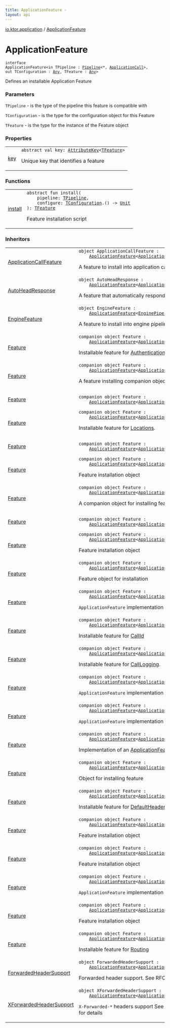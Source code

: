 ```yaml
---
title: ApplicationFeature - 
layout: api
---
```


<div class='api-docs-breadcrumbs'><a href="../index.html">io.ktor.application</a> / <a href="./index.html">ApplicationFeature</a></div>

# ApplicationFeature

<div class="signature"><code><span class="keyword">interface </span><span class="identifier">ApplicationFeature</span><span class="symbol">&lt;</span><span class="keyword">in</span>&nbsp;<span class="identifier">TPipeline</span>&nbsp;<span class="symbol">:</span>&nbsp;<a href="../../io.ktor.util.pipeline/-pipeline/index.html"><span class="identifier">Pipeline</span></a><span class="symbol">&lt;</span><span class="identifier">*</span><span class="symbol">,</span>&nbsp;<a href="../-application-call/index.html"><span class="identifier">ApplicationCall</span></a><span class="symbol">&gt;</span><span class="symbol">, </span><span class="keyword">out</span>&nbsp;<span class="identifier">TConfiguration</span>&nbsp;<span class="symbol">:</span>&nbsp;<a href="https://kotlinlang.org/api/latest/jvm/stdlib/kotlin/-any/index.html"><span class="identifier">Any</span></a><span class="symbol">, </span><span class="identifier">TFeature</span>&nbsp;<span class="symbol">:</span>&nbsp;<a href="https://kotlinlang.org/api/latest/jvm/stdlib/kotlin/-any/index.html"><span class="identifier">Any</span></a><span class="symbol">&gt;</span></code></div>

Defines an installable Application Feature

### Parameters

<code>TPipeline</code> - is the type of the pipeline this feature is compatible with

<code>TConfiguration</code> - is the type for the configuration object for this Feature

<code>TFeature</code> - is the type for the instance of the Feature object

### Properties

<table class="api-docs-table">
<tbody>
<tr>
<td markdown="1">

<a href="key.html">key</a>


</td>
<td markdown="1">
<div class="signature"><code><span class="keyword">abstract</span> <span class="keyword">val </span><span class="identifier">key</span><span class="symbol">: </span><a href="../../io.ktor.util/-attribute-key/index.html"><span class="identifier">AttributeKey</span></a><span class="symbol">&lt;</span><a href="index.html#TFeature"><span class="identifier">TFeature</span></a><span class="symbol">&gt;</span></code></div>

Unique key that identifies a feature


</td>
</tr>
</tbody>
</table>

### Functions

<table class="api-docs-table">
<tbody>
<tr>
<td markdown="1">

<a href="install.html">install</a>


</td>
<td markdown="1">
<div class="signature"><code><span class="keyword">abstract</span> <span class="keyword">fun </span><span class="identifier">install</span><span class="symbol">(</span><br/>&nbsp;&nbsp;&nbsp;&nbsp;<span class="parameterName" id="io.ktor.application.ApplicationFeature$install(io.ktor.application.ApplicationFeature.TPipeline, kotlin.Function1((io.ktor.application.ApplicationFeature.TConfiguration, kotlin.Unit)))/pipeline">pipeline</span><span class="symbol">:</span>&nbsp;<a href="index.html#TPipeline"><span class="identifier">TPipeline</span></a><span class="symbol">, </span><br/>&nbsp;&nbsp;&nbsp;&nbsp;<span class="parameterName" id="io.ktor.application.ApplicationFeature$install(io.ktor.application.ApplicationFeature.TPipeline, kotlin.Function1((io.ktor.application.ApplicationFeature.TConfiguration, kotlin.Unit)))/configure">configure</span><span class="symbol">:</span>&nbsp;<a href="index.html#TConfiguration"><span class="identifier">TConfiguration</span></a><span class="symbol">.</span><span class="symbol">(</span><span class="symbol">)</span>&nbsp;<span class="symbol">-&gt;</span>&nbsp;<a href="https://kotlinlang.org/api/latest/jvm/stdlib/kotlin/-unit/index.html"><span class="identifier">Unit</span></a><br/><span class="symbol">)</span><span class="symbol">: </span><a href="index.html#TFeature"><span class="identifier">TFeature</span></a></code></div>

Feature installation script


</td>
</tr>
</tbody>
</table>

### Inheritors

<table class="api-docs-table">
<tbody>
<tr>
<td markdown="1">

<a href="../../io.ktor.server.engine/-shut-down-url/-application-call-feature/index.html">ApplicationCallFeature</a>


</td>
<td markdown="1">
<div class="signature"><code><span class="keyword">object </span><span class="identifier">ApplicationCallFeature</span>&nbsp;<span class="symbol">:</span>&nbsp;<br/>&nbsp;&nbsp;&nbsp;&nbsp;<a href="./index.md"><span class="identifier">ApplicationFeature</span></a><span class="symbol">&lt;</span><a href="../-application-call-pipeline/index.html"><span class="identifier">ApplicationCallPipeline</span></a><span class="symbol">,</span>&nbsp;<a href="../../io.ktor.server.engine/-shut-down-url/-configuration/index.html"><span class="identifier">Configuration</span></a><span class="symbol">,</span>&nbsp;<a href="../../io.ktor.server.engine/-shut-down-url/index.html"><span class="identifier">ShutDownUrl</span></a><span class="symbol">&gt;</span></code></div>

A feature to install into application call pipeline


</td>
</tr>
<tr>
<td markdown="1">

<a href="../../io.ktor.features/-auto-head-response/index.html">AutoHeadResponse</a>


</td>
<td markdown="1">
<div class="signature"><code><span class="keyword">object </span><span class="identifier">AutoHeadResponse</span>&nbsp;<span class="symbol">:</span>&nbsp;<br/>&nbsp;&nbsp;&nbsp;&nbsp;<a href="./index.md"><span class="identifier">ApplicationFeature</span></a><span class="symbol">&lt;</span><a href="../-application-call-pipeline/index.html"><span class="identifier">ApplicationCallPipeline</span></a><span class="symbol">,</span>&nbsp;<a href="https://kotlinlang.org/api/latest/jvm/stdlib/kotlin/-unit/index.html"><span class="identifier">Unit</span></a><span class="symbol">,</span>&nbsp;<a href="https://kotlinlang.org/api/latest/jvm/stdlib/kotlin/-unit/index.html"><span class="identifier">Unit</span></a><span class="symbol">&gt;</span></code></div>

A feature that automatically respond to HEAD requests


</td>
</tr>
<tr>
<td markdown="1">

<a href="../../io.ktor.server.engine/-shut-down-url/-engine-feature/index.html">EngineFeature</a>


</td>
<td markdown="1">
<div class="signature"><code><span class="keyword">object </span><span class="identifier">EngineFeature</span>&nbsp;<span class="symbol">:</span>&nbsp;<br/>&nbsp;&nbsp;&nbsp;&nbsp;<a href="./index.md"><span class="identifier">ApplicationFeature</span></a><span class="symbol">&lt;</span><a href="../../io.ktor.server.engine/-engine-pipeline/index.html"><span class="identifier">EnginePipeline</span></a><span class="symbol">,</span>&nbsp;<a href="../../io.ktor.server.engine/-shut-down-url/-configuration/index.html"><span class="identifier">Configuration</span></a><span class="symbol">,</span>&nbsp;<a href="../../io.ktor.server.engine/-shut-down-url/index.html"><span class="identifier">ShutDownUrl</span></a><span class="symbol">&gt;</span></code></div>

A feature to install into engine pipeline


</td>
</tr>
<tr>
<td markdown="1">

<a href="../../io.ktor.auth/-authentication/-feature/index.html">Feature</a>


</td>
<td markdown="1">
<div class="signature"><code><span class="keyword">companion</span> <span class="keyword">object </span><span class="identifier">Feature</span>&nbsp;<span class="symbol">:</span>&nbsp;<br/>&nbsp;&nbsp;&nbsp;&nbsp;<a href="./index.md"><span class="identifier">ApplicationFeature</span></a><span class="symbol">&lt;</span><a href="../-application/index.html"><span class="identifier">Application</span></a><span class="symbol">,</span>&nbsp;<a href="../../io.ktor.auth/-authentication/-configuration/index.html"><span class="identifier">Configuration</span></a><span class="symbol">,</span>&nbsp;<a href="../../io.ktor.auth/-authentication/index.html"><span class="identifier">Authentication</span></a><span class="symbol">&gt;</span></code></div>

Installable feature for <a href="../../io.ktor.auth/-authentication/index.html">Authentication</a>.


</td>
</tr>
<tr>
<td markdown="1">

<a href="../../io.ktor.freemarker/-free-marker/-feature/index.html">Feature</a>


</td>
<td markdown="1">
<div class="signature"><code><span class="keyword">companion</span> <span class="keyword">object </span><span class="identifier">Feature</span>&nbsp;<span class="symbol">:</span>&nbsp;<br/>&nbsp;&nbsp;&nbsp;&nbsp;<a href="./index.md"><span class="identifier">ApplicationFeature</span></a><span class="symbol">&lt;</span><a href="../-application-call-pipeline/index.html"><span class="identifier">ApplicationCallPipeline</span></a><span class="symbol">,</span>&nbsp;<span class="identifier">Configuration</span><span class="symbol">,</span>&nbsp;<a href="../../io.ktor.freemarker/-free-marker/index.html"><span class="identifier">FreeMarker</span></a><span class="symbol">&gt;</span></code></div>

A feature installing companion object


</td>
</tr>
<tr>
<td markdown="1">

<a href="../../io.ktor.gson/-gson-support/-feature/index.html">Feature</a>


</td>
<td markdown="1">
<div class="signature"><code><span class="keyword">companion</span> <span class="keyword">object </span><span class="identifier">Feature</span>&nbsp;<span class="symbol">:</span>&nbsp;<br/>&nbsp;&nbsp;&nbsp;&nbsp;<a href="./index.md"><span class="identifier">ApplicationFeature</span></a><span class="symbol">&lt;</span><a href="../-application-call-pipeline/index.html"><span class="identifier">ApplicationCallPipeline</span></a><span class="symbol">,</span>&nbsp;<span class="identifier">GsonBuilder</span><span class="symbol">,</span>&nbsp;<a href="../../io.ktor.gson/-gson-support/index.html"><span class="identifier">GsonSupport</span></a><span class="symbol">&gt;</span></code></div>

</td>
</tr>
<tr>
<td markdown="1">

<a href="../../io.ktor.locations/-locations/-feature/index.html">Feature</a>


</td>
<td markdown="1">
<div class="signature"><code><span class="keyword">companion</span> <span class="keyword">object </span><span class="identifier">Feature</span>&nbsp;<span class="symbol">:</span>&nbsp;<br/>&nbsp;&nbsp;&nbsp;&nbsp;<a href="./index.md"><span class="identifier">ApplicationFeature</span></a><span class="symbol">&lt;</span><a href="../-application/index.html"><span class="identifier">Application</span></a><span class="symbol">,</span>&nbsp;<a href="../../io.ktor.locations/-locations/-configuration/index.html"><span class="identifier">Configuration</span></a><span class="symbol">,</span>&nbsp;<a href="../../io.ktor.locations/-locations/index.html"><span class="identifier">Locations</span></a><span class="symbol">&gt;</span></code></div>

Installable feature for <a href="../../io.ktor.locations/-locations/index.html">Locations</a>.


</td>
</tr>
<tr>
<td markdown="1">

<a href="../../io.ktor.metrics/-metrics/-feature/index.html">Feature</a>


</td>
<td markdown="1">
<div class="signature"><code><span class="keyword">companion</span> <span class="keyword">object </span><span class="identifier">Feature</span>&nbsp;<span class="symbol">:</span>&nbsp;<br/>&nbsp;&nbsp;&nbsp;&nbsp;<a href="./index.md"><span class="identifier">ApplicationFeature</span></a><span class="symbol">&lt;</span><a href="../-application/index.html"><span class="identifier">Application</span></a><span class="symbol">,</span>&nbsp;<a href="../../io.ktor.metrics/-metrics/-configuration/index.html"><span class="identifier">Configuration</span></a><span class="symbol">,</span>&nbsp;<a href="../../io.ktor.metrics/-metrics/index.html"><span class="identifier">Metrics</span></a><span class="symbol">&gt;</span></code></div>

</td>
</tr>
<tr>
<td markdown="1">

<a href="../../io.ktor.sessions/-sessions/-feature/index.html">Feature</a>


</td>
<td markdown="1">
<div class="signature"><code><span class="keyword">companion</span> <span class="keyword">object </span><span class="identifier">Feature</span>&nbsp;<span class="symbol">:</span>&nbsp;<br/>&nbsp;&nbsp;&nbsp;&nbsp;<a href="./index.md"><span class="identifier">ApplicationFeature</span></a><span class="symbol">&lt;</span><a href="../-application-call-pipeline/index.html"><span class="identifier">ApplicationCallPipeline</span></a><span class="symbol">,</span>&nbsp;<a href="../../io.ktor.sessions/-sessions/-configuration/index.html"><span class="identifier">Configuration</span></a><span class="symbol">,</span>&nbsp;<a href="../../io.ktor.sessions/-sessions/index.html"><span class="identifier">Sessions</span></a><span class="symbol">&gt;</span></code></div>

Feature installation object


</td>
</tr>
<tr>
<td markdown="1">

<a href="../../io.ktor.velocity/-velocity/-feature/index.html">Feature</a>


</td>
<td markdown="1">
<div class="signature"><code><span class="keyword">companion</span> <span class="keyword">object </span><span class="identifier">Feature</span>&nbsp;<span class="symbol">:</span>&nbsp;<br/>&nbsp;&nbsp;&nbsp;&nbsp;<a href="./index.md"><span class="identifier">ApplicationFeature</span></a><span class="symbol">&lt;</span><a href="../-application-call-pipeline/index.html"><span class="identifier">ApplicationCallPipeline</span></a><span class="symbol">,</span>&nbsp;<span class="identifier">VelocityEngine</span><span class="symbol">,</span>&nbsp;<a href="../../io.ktor.velocity/-velocity/index.html"><span class="identifier">Velocity</span></a><span class="symbol">&gt;</span></code></div>

A companion object for installing feature


</td>
</tr>
<tr>
<td markdown="1">

<a href="../../io.ktor.webjars/-webjars/-feature/index.html">Feature</a>


</td>
<td markdown="1">
<div class="signature"><code><span class="keyword">companion</span> <span class="keyword">object </span><span class="identifier">Feature</span>&nbsp;<span class="symbol">:</span>&nbsp;<br/>&nbsp;&nbsp;&nbsp;&nbsp;<a href="./index.md"><span class="identifier">ApplicationFeature</span></a><span class="symbol">&lt;</span><a href="../-application-call-pipeline/index.html"><span class="identifier">ApplicationCallPipeline</span></a><span class="symbol">,</span>&nbsp;<a href="../../io.ktor.webjars/-webjars/-configuration/index.html"><span class="identifier">Configuration</span></a><span class="symbol">,</span>&nbsp;<a href="../../io.ktor.webjars/-webjars/index.html"><span class="identifier">Webjars</span></a><span class="symbol">&gt;</span></code></div>

</td>
</tr>
<tr>
<td markdown="1">

<a href="../../io.ktor.websocket/-web-sockets/-feature/index.html">Feature</a>


</td>
<td markdown="1">
<div class="signature"><code><span class="keyword">companion</span> <span class="keyword">object </span><span class="identifier">Feature</span>&nbsp;<span class="symbol">:</span>&nbsp;<br/>&nbsp;&nbsp;&nbsp;&nbsp;<a href="./index.md"><span class="identifier">ApplicationFeature</span></a><span class="symbol">&lt;</span><a href="../-application/index.html"><span class="identifier">Application</span></a><span class="symbol">,</span>&nbsp;<a href="../../io.ktor.websocket/-web-sockets/-web-socket-options/index.html"><span class="identifier">WebSocketOptions</span></a><span class="symbol">,</span>&nbsp;<a href="../../io.ktor.websocket/-web-sockets/index.html"><span class="identifier">WebSockets</span></a><span class="symbol">&gt;</span></code></div>

Feature installation object


</td>
</tr>
<tr>
<td markdown="1">

<a href="../../io.ktor.features/-c-o-r-s/-feature/index.html">Feature</a>


</td>
<td markdown="1">
<div class="signature"><code><span class="keyword">companion</span> <span class="keyword">object </span><span class="identifier">Feature</span>&nbsp;<span class="symbol">:</span>&nbsp;<br/>&nbsp;&nbsp;&nbsp;&nbsp;<a href="./index.md"><span class="identifier">ApplicationFeature</span></a><span class="symbol">&lt;</span><a href="../-application-call-pipeline/index.html"><span class="identifier">ApplicationCallPipeline</span></a><span class="symbol">,</span>&nbsp;<a href="../../io.ktor.features/-c-o-r-s/-configuration/index.html"><span class="identifier">Configuration</span></a><span class="symbol">,</span>&nbsp;<a href="../../io.ktor.features/-c-o-r-s/index.html"><span class="identifier">CORS</span></a><span class="symbol">&gt;</span></code></div>

Feature object for installation


</td>
</tr>
<tr>
<td markdown="1">

<a href="../../io.ktor.features/-caching-headers/-feature/index.html">Feature</a>


</td>
<td markdown="1">
<div class="signature"><code><span class="keyword">companion</span> <span class="keyword">object </span><span class="identifier">Feature</span>&nbsp;<span class="symbol">:</span>&nbsp;<br/>&nbsp;&nbsp;&nbsp;&nbsp;<a href="./index.md"><span class="identifier">ApplicationFeature</span></a><span class="symbol">&lt;</span><a href="../-application-call-pipeline/index.html"><span class="identifier">ApplicationCallPipeline</span></a><span class="symbol">,</span>&nbsp;<a href="../../io.ktor.features/-caching-headers/-configuration/index.html"><span class="identifier">Configuration</span></a><span class="symbol">,</span>&nbsp;<a href="../../io.ktor.features/-caching-headers/index.html"><span class="identifier">CachingHeaders</span></a><span class="symbol">&gt;</span></code></div>

<code>ApplicationFeature</code> implementation for <a href="../../io.ktor.features/-conditional-headers/index.html">ConditionalHeaders</a>


</td>
</tr>
<tr>
<td markdown="1">

<a href="../../io.ktor.features/-call-id/-feature/index.html">Feature</a>


</td>
<td markdown="1">
<div class="signature"><code><span class="keyword">companion</span> <span class="keyword">object </span><span class="identifier">Feature</span>&nbsp;<span class="symbol">:</span>&nbsp;<br/>&nbsp;&nbsp;&nbsp;&nbsp;<a href="./index.md"><span class="identifier">ApplicationFeature</span></a><span class="symbol">&lt;</span><a href="../-application-call-pipeline/index.html"><span class="identifier">ApplicationCallPipeline</span></a><span class="symbol">,</span>&nbsp;<a href="../../io.ktor.features/-call-id/-configuration/index.html"><span class="identifier">Configuration</span></a><span class="symbol">,</span>&nbsp;<a href="../../io.ktor.features/-call-id/index.html"><span class="identifier">CallId</span></a><span class="symbol">&gt;</span></code></div>

Installable feature for <a href="../../io.ktor.features/-call-id/index.html">CallId</a>


</td>
</tr>
<tr>
<td markdown="1">

<a href="../../io.ktor.features/-call-logging/-feature/index.html">Feature</a>


</td>
<td markdown="1">
<div class="signature"><code><span class="keyword">companion</span> <span class="keyword">object </span><span class="identifier">Feature</span>&nbsp;<span class="symbol">:</span>&nbsp;<br/>&nbsp;&nbsp;&nbsp;&nbsp;<a href="./index.md"><span class="identifier">ApplicationFeature</span></a><span class="symbol">&lt;</span><a href="../-application/index.html"><span class="identifier">Application</span></a><span class="symbol">,</span>&nbsp;<a href="../../io.ktor.features/-call-logging/-configuration/index.html"><span class="identifier">Configuration</span></a><span class="symbol">,</span>&nbsp;<a href="../../io.ktor.features/-call-logging/index.html"><span class="identifier">CallLogging</span></a><span class="symbol">&gt;</span></code></div>

Installable feature for <a href="../../io.ktor.features/-call-logging/index.html">CallLogging</a>.


</td>
</tr>
<tr>
<td markdown="1">

<a href="../../io.ktor.features/-compression/-feature/index.html">Feature</a>


</td>
<td markdown="1">
<div class="signature"><code><span class="keyword">companion</span> <span class="keyword">object </span><span class="identifier">Feature</span>&nbsp;<span class="symbol">:</span>&nbsp;<br/>&nbsp;&nbsp;&nbsp;&nbsp;<a href="./index.md"><span class="identifier">ApplicationFeature</span></a><span class="symbol">&lt;</span><a href="../-application-call-pipeline/index.html"><span class="identifier">ApplicationCallPipeline</span></a><span class="symbol">,</span>&nbsp;<a href="../../io.ktor.features/-compression/-configuration/index.html"><span class="identifier">Configuration</span></a><span class="symbol">,</span>&nbsp;<a href="../../io.ktor.features/-compression/index.html"><span class="identifier">Compression</span></a><span class="symbol">&gt;</span></code></div>

<code>ApplicationFeature</code> implementation for <a href="../../io.ktor.features/-compression/index.html">Compression</a>


</td>
</tr>
<tr>
<td markdown="1">

<a href="../../io.ktor.features/-conditional-headers/-feature/index.html">Feature</a>


</td>
<td markdown="1">
<div class="signature"><code><span class="keyword">companion</span> <span class="keyword">object </span><span class="identifier">Feature</span>&nbsp;<span class="symbol">:</span>&nbsp;<br/>&nbsp;&nbsp;&nbsp;&nbsp;<a href="./index.md"><span class="identifier">ApplicationFeature</span></a><span class="symbol">&lt;</span><a href="../-application-call-pipeline/index.html"><span class="identifier">ApplicationCallPipeline</span></a><span class="symbol">,</span>&nbsp;<a href="../../io.ktor.features/-conditional-headers/-configuration/index.html"><span class="identifier">Configuration</span></a><span class="symbol">,</span>&nbsp;<a href="../../io.ktor.features/-conditional-headers/index.html"><span class="identifier">ConditionalHeaders</span></a><span class="symbol">&gt;</span></code></div>

<code>ApplicationFeature</code> implementation for <a href="../../io.ktor.features/-conditional-headers/index.html">ConditionalHeaders</a>


</td>
</tr>
<tr>
<td markdown="1">

<a href="../../io.ktor.features/-content-negotiation/-feature/index.html">Feature</a>


</td>
<td markdown="1">
<div class="signature"><code><span class="keyword">companion</span> <span class="keyword">object </span><span class="identifier">Feature</span>&nbsp;<span class="symbol">:</span>&nbsp;<br/>&nbsp;&nbsp;&nbsp;&nbsp;<a href="./index.md"><span class="identifier">ApplicationFeature</span></a><span class="symbol">&lt;</span><a href="../-application-call-pipeline/index.html"><span class="identifier">ApplicationCallPipeline</span></a><span class="symbol">,</span>&nbsp;<a href="../../io.ktor.features/-content-negotiation/-configuration/index.html"><span class="identifier">Configuration</span></a><span class="symbol">,</span>&nbsp;<a href="../../io.ktor.features/-content-negotiation/index.html"><span class="identifier">ContentNegotiation</span></a><span class="symbol">&gt;</span></code></div>

Implementation of an <a href="./index.md">ApplicationFeature</a> for the <a href="../../io.ktor.features/-content-negotiation/index.html">ContentNegotiation</a>


</td>
</tr>
<tr>
<td markdown="1">

<a href="../../io.ktor.features/-data-conversion/-feature/index.html">Feature</a>


</td>
<td markdown="1">
<div class="signature"><code><span class="keyword">companion</span> <span class="keyword">object </span><span class="identifier">Feature</span>&nbsp;<span class="symbol">:</span>&nbsp;<br/>&nbsp;&nbsp;&nbsp;&nbsp;<a href="./index.md"><span class="identifier">ApplicationFeature</span></a><span class="symbol">&lt;</span><a href="../-application-call-pipeline/index.html"><span class="identifier">ApplicationCallPipeline</span></a><span class="symbol">,</span>&nbsp;<a href="../../io.ktor.features/-data-conversion/-configuration/index.html"><span class="identifier">Configuration</span></a><span class="symbol">,</span>&nbsp;<a href="../../io.ktor.features/-data-conversion/index.html"><span class="identifier">DataConversion</span></a><span class="symbol">&gt;</span></code></div>

Object for installing feature


</td>
</tr>
<tr>
<td markdown="1">

<a href="../../io.ktor.features/-default-headers/-feature/index.html">Feature</a>


</td>
<td markdown="1">
<div class="signature"><code><span class="keyword">companion</span> <span class="keyword">object </span><span class="identifier">Feature</span>&nbsp;<span class="symbol">:</span>&nbsp;<br/>&nbsp;&nbsp;&nbsp;&nbsp;<a href="./index.md"><span class="identifier">ApplicationFeature</span></a><span class="symbol">&lt;</span><a href="../-application/index.html"><span class="identifier">Application</span></a><span class="symbol">,</span>&nbsp;<a href="../../io.ktor.features/-default-headers/-configuration/index.html"><span class="identifier">Configuration</span></a><span class="symbol">,</span>&nbsp;<a href="../../io.ktor.features/-default-headers/index.html"><span class="identifier">DefaultHeaders</span></a><span class="symbol">&gt;</span></code></div>

Installable feature for <a href="../../io.ktor.features/-default-headers/index.html">DefaultHeaders</a>.


</td>
</tr>
<tr>
<td markdown="1">

<a href="../../io.ktor.features/-h-s-t-s/-feature/index.html">Feature</a>


</td>
<td markdown="1">
<div class="signature"><code><span class="keyword">companion</span> <span class="keyword">object </span><span class="identifier">Feature</span>&nbsp;<span class="symbol">:</span>&nbsp;<br/>&nbsp;&nbsp;&nbsp;&nbsp;<a href="./index.md"><span class="identifier">ApplicationFeature</span></a><span class="symbol">&lt;</span><a href="../-application-call-pipeline/index.html"><span class="identifier">ApplicationCallPipeline</span></a><span class="symbol">,</span>&nbsp;<a href="../../io.ktor.features/-h-s-t-s/-configuration/index.html"><span class="identifier">Configuration</span></a><span class="symbol">,</span>&nbsp;<a href="../../io.ktor.features/-h-s-t-s/index.html"><span class="identifier">HSTS</span></a><span class="symbol">&gt;</span></code></div>

Feature installation object


</td>
</tr>
<tr>
<td markdown="1">

<a href="../../io.ktor.features/-https-redirect/-feature/index.html">Feature</a>


</td>
<td markdown="1">
<div class="signature"><code><span class="keyword">companion</span> <span class="keyword">object </span><span class="identifier">Feature</span>&nbsp;<span class="symbol">:</span>&nbsp;<br/>&nbsp;&nbsp;&nbsp;&nbsp;<a href="./index.md"><span class="identifier">ApplicationFeature</span></a><span class="symbol">&lt;</span><a href="../-application-call-pipeline/index.html"><span class="identifier">ApplicationCallPipeline</span></a><span class="symbol">,</span>&nbsp;<a href="../../io.ktor.features/-https-redirect/-configuration/index.html"><span class="identifier">Configuration</span></a><span class="symbol">,</span>&nbsp;<a href="../../io.ktor.features/-https-redirect/index.html"><span class="identifier">HttpsRedirect</span></a><span class="symbol">&gt;</span></code></div>

Feature installation object


</td>
</tr>
<tr>
<td markdown="1">

<a href="../../io.ktor.features/-partial-content/-feature/index.html">Feature</a>


</td>
<td markdown="1">
<div class="signature"><code><span class="keyword">companion</span> <span class="keyword">object </span><span class="identifier">Feature</span>&nbsp;<span class="symbol">:</span>&nbsp;<br/>&nbsp;&nbsp;&nbsp;&nbsp;<a href="./index.md"><span class="identifier">ApplicationFeature</span></a><span class="symbol">&lt;</span><a href="../-application-call-pipeline/index.html"><span class="identifier">ApplicationCallPipeline</span></a><span class="symbol">,</span>&nbsp;<a href="../../io.ktor.features/-partial-content/-configuration/index.html"><span class="identifier">Configuration</span></a><span class="symbol">,</span>&nbsp;<a href="../../io.ktor.features/-partial-content/index.html"><span class="identifier">PartialContent</span></a><span class="symbol">&gt;</span></code></div>

<code>ApplicationFeature</code> implementation for <a href="../../io.ktor.features/-partial-content/index.html">PartialContent</a>


</td>
</tr>
<tr>
<td markdown="1">

<a href="../../io.ktor.features/-status-pages/-feature/index.html">Feature</a>


</td>
<td markdown="1">
<div class="signature"><code><span class="keyword">companion</span> <span class="keyword">object </span><span class="identifier">Feature</span>&nbsp;<span class="symbol">:</span>&nbsp;<br/>&nbsp;&nbsp;&nbsp;&nbsp;<a href="./index.md"><span class="identifier">ApplicationFeature</span></a><span class="symbol">&lt;</span><a href="../-application-call-pipeline/index.html"><span class="identifier">ApplicationCallPipeline</span></a><span class="symbol">,</span>&nbsp;<a href="../../io.ktor.features/-status-pages/-configuration/index.html"><span class="identifier">Configuration</span></a><span class="symbol">,</span>&nbsp;<a href="../../io.ktor.features/-status-pages/index.html"><span class="identifier">StatusPages</span></a><span class="symbol">&gt;</span></code></div>

Feature installation object


</td>
</tr>
<tr>
<td markdown="1">

<a href="../../io.ktor.routing/-routing/-feature/index.html">Feature</a>


</td>
<td markdown="1">
<div class="signature"><code><span class="keyword">companion</span> <span class="keyword">object </span><span class="identifier">Feature</span>&nbsp;<span class="symbol">:</span>&nbsp;<br/>&nbsp;&nbsp;&nbsp;&nbsp;<a href="./index.md"><span class="identifier">ApplicationFeature</span></a><span class="symbol">&lt;</span><a href="../-application/index.html"><span class="identifier">Application</span></a><span class="symbol">,</span>&nbsp;<a href="../../io.ktor.routing/-routing/index.html"><span class="identifier">Routing</span></a><span class="symbol">,</span>&nbsp;<a href="../../io.ktor.routing/-routing/index.html"><span class="identifier">Routing</span></a><span class="symbol">&gt;</span></code></div>

Installable feature for <a href="../../io.ktor.routing/-routing/index.html">Routing</a>


</td>
</tr>
<tr>
<td markdown="1">

<a href="../../io.ktor.features/-forwarded-header-support/index.html">ForwardedHeaderSupport</a>


</td>
<td markdown="1">
<div class="signature"><code><span class="keyword">object </span><span class="identifier">ForwardedHeaderSupport</span>&nbsp;<span class="symbol">:</span>&nbsp;<br/>&nbsp;&nbsp;&nbsp;&nbsp;<a href="./index.md"><span class="identifier">ApplicationFeature</span></a><span class="symbol">&lt;</span><a href="../-application-call-pipeline/index.html"><span class="identifier">ApplicationCallPipeline</span></a><span class="symbol">,</span>&nbsp;<a href="https://kotlinlang.org/api/latest/jvm/stdlib/kotlin/-unit/index.html"><span class="identifier">Unit</span></a><span class="symbol">,</span>&nbsp;<a href="https://kotlinlang.org/api/latest/jvm/stdlib/kotlin/-unit/index.html"><span class="identifier">Unit</span></a><span class="symbol">&gt;</span></code></div>

Forwarded header support. See RFC 7239 https://tools.ietf.org/html/rfc7239


</td>
</tr>
<tr>
<td markdown="1">

<a href="../../io.ktor.features/-x-forwarded-header-support/index.html">XForwardedHeaderSupport</a>


</td>
<td markdown="1">
<div class="signature"><code><span class="keyword">object </span><span class="identifier">XForwardedHeaderSupport</span>&nbsp;<span class="symbol">:</span>&nbsp;<br/>&nbsp;&nbsp;&nbsp;&nbsp;<a href="./index.md"><span class="identifier">ApplicationFeature</span></a><span class="symbol">&lt;</span><a href="../-application-call-pipeline/index.html"><span class="identifier">ApplicationCallPipeline</span></a><span class="symbol">,</span>&nbsp;<a href="../../io.ktor.features/-x-forwarded-header-support/-config/index.html"><span class="identifier">Config</span></a><span class="symbol">,</span>&nbsp;<a href="../../io.ktor.features/-x-forwarded-header-support/-config/index.html"><span class="identifier">Config</span></a><span class="symbol">&gt;</span></code></div>

<code>X-Forwarded-*</code> headers support
See http://ktor.io/servers/features/forward-headers.html for details


</td>
</tr>
</tbody>
</table>
